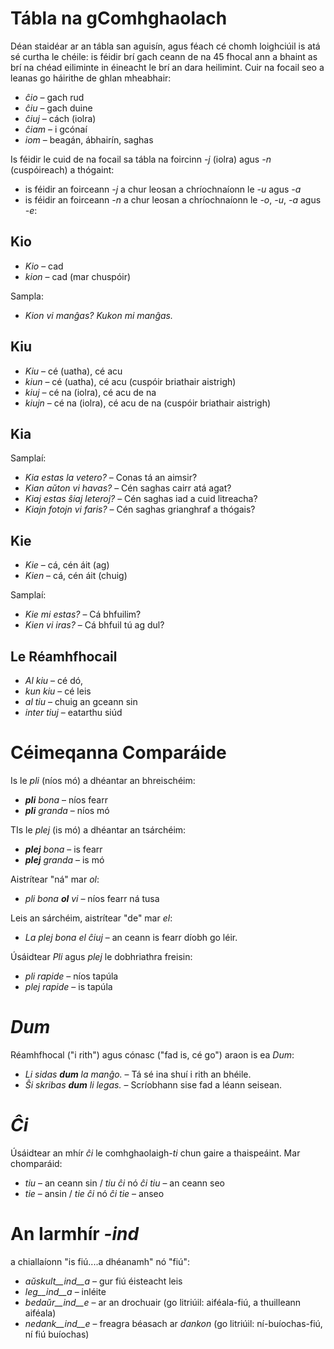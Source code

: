 # Tábla na gComhghaolach

Déan staidéar ar an tábla san aguisín, agus féach cé chomh loighciúil is atá sé curtha le chéile: is féidir brí gach ceann de na 45 fhocal ann a bhaint as brí na chéad eiliminte in éineacht le brí an dara heilimint. Cuir na focail seo a leanas go háirithe de ghlan mheabhair:


- *ĉio*  – gach rud
- *ĉiu*  – gach duine
- *ĉiuj*  – cách (iolra)
- *ĉiam* – i gcónaí
- *iom* – beagán, ábhairín, saghas

Is féidir le cuid de na focail sa tábla na foircinn *-j* (iolra) agus *-n* (cuspóireach) a thógaint:

- is féidir an foirceann *-j* a chur leosan a chríochnaíonn le *-u* agus *-a*
- is féidir an foirceann *-n* a chur leosan a chríochnaíonn le *-o*, *-u*, *-a* agus *-e*:

## Kio 

- *Kio* – cad 
- *kion* – cad (mar chuspóir)

Sampla: 

- *Kion vi manĝas? Kukon mi manĝas.*

## Kiu
- *Kiu* – cé (uatha), cé acu
- *kiun* – cé (uatha), cé acu (cuspóir briathair aistrigh)
- *kiuj* – cé na (iolra), cé acu de na
- *kiujn* – cé na (iolra), cé acu de na (cuspóir briathair aistrigh)

## Kia

Samplaí:

- *Kia estas la vetero?* – Conas tá an aimsir?
- *Kian aŭton vi havas?* – Cén saghas cairr atá agat?
- *Kiaj estas ŝiaj leteroj?* – Cén saghas iad a cuid litreacha?
- *Kiajn fotojn vi faris?* – Cén saghas grianghraf a thógais?

## Kie

- *Kie* – cá, cén áit (ag)
- *Kien* – cá, cén áit (chuig)

Samplaí:

- *Kie mi estas?* – Cá bhfuilim?
- *Kien vi iras?* – Cá bhfuil tú ag dul?

## Le Réamhfhocail

- *Al kiu* – cé dó, 
- *kun kiu* – cé leis
- *al tiu* – chuig an gceann sin 
- *inter tiuj* – eatarthu siúd

# Céimeqanna Comparáide

Is le *pli* (níos mó) a dhéantar an bhreischéim:

- *__pli__ bona* – níos fearr
- *__pli__ granda* – níos mó

TIs le *plej* (is mó) a dhéantar an tsárchéim:

- *__plej__ bona* – is fearr
- *__plej__ granda* – is mó

Aistrítear "ná" mar *ol*:

- *pli bona __ol__ vi* – níos fearr ná tusa

Leis an sárchéim, aistrítear "de" mar *el*: 

- *La plej bona el ĉiuj* – an ceann is fearr díobh go léir.

Úsáidtear *Pli* agus *plej* le dobhriathra freisin:

- *pli rapide* – níos tapúla
- *plej rapide* – is tapúla

# *Dum* 

Réamhfhocal ("i rith") agus cónasc ("fad is, cé go") araon is ea *Dum*:

- *Li sidas __dum__ la manĝo.* – Tá sé ina shuí i rith an bhéile.
- *Ŝi skribas __dum__ li legas.* – Scríobhann sise fad a léann seisean. 

# *Ĉi*

Úsáidtear an mhír *ĉi* le comhghaolaigh-*ti* chun gaire a thaispeáint. Mar chomparáid:

- *tiu* – an ceann sin / *tiu ĉi* nó *ĉi tiu* – an ceann seo
- *tie* – ansin / *tie ĉi* nó *ĉi tie* – anseo

# An Iarmhír *-ind*

a chiallaíonn "is fiú....a dhéanamh" nó "fiú":

- *aŭskult__ind__a* – gur fiú éisteacht leis
- *leg__ind__a* – inléite
- *bedaŭr__ind__e* – ar an drochuair (go litriúil: aiféala-fiú, a thuilleann aiféala)
- *nedank__ind__e* – freagra béasach ar *dankon* (go litriúil: ní-buíochas-fiú, ní fiú buíochas)

 
